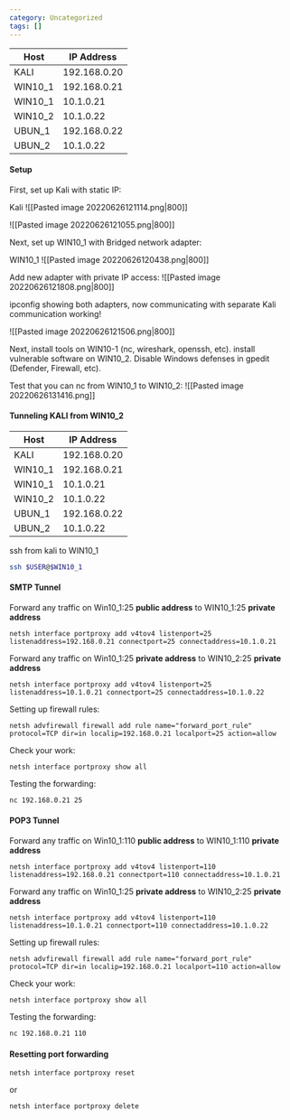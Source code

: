 ```yaml
---
category: Uncategorized
tags: []
---
```

| Host | IP Address |  
| ----------- | ----------- |  
| KALI | 192.168.0.20 |  
| WIN10_1 | 192.168.0.21 |
| WIN10_1 | 10.1.0.21 |  
| WIN10_2 | 10.1.0.22 |  
| UBUN_1 | 192.168.0.22 |
| UBUN_2 | 10.1.0.22 |

#### Setup
First, set up Kali with static IP:

Kali
![[Pasted image 20220626121114.png|800]]

![[Pasted image 20220626121055.png|800]]

Next, set up WIN10_1 with Bridged network adapter:

WIN10_1
![[Pasted image 20220626120438.png|800]]

Add new adapter with private IP access:
![[Pasted image 20220626121808.png|800]]

ipconfig showing both adapters, now communicating with separate Kali communication working!

![[Pasted image 20220626121506.png|800]]

Next, install tools on WIN10-1 (nc, wireshark, openssh, etc).
install vulnerable software on WIN10_2.
Disable Windows defenses in gpedit (Defender, Firewall, etc).

Test that you can nc from WIN10_1 to WIN10_2:
![[Pasted image 20220626131416.png]]

#### Tunneling KALI from WIN10_2

| Host | IP Address |  
| ----------- | ----------- |  
| KALI | 192.168.0.20 |  
| WIN10_1 | 192.168.0.21 |
| WIN10_1 | 10.1.0.21 |  
| WIN10_2 | 10.1.0.22 |  
| UBUN_1 | 192.168.0.22 |
| UBUN_2 | 10.1.0.22 |

ssh from kali to WIN10_1
```bash - kali
ssh $USER@$WIN10_1
```

#### SMTP Tunnel
Forward any traffic on Win10_1:25 **public address** to WIN10_1:25 **private address**
```command prompt - target
netsh interface portproxy add v4tov4 listenport=25 listenaddress=192.168.0.21 connectport=25 connectaddress=10.1.0.21
```

Forward any traffic on Win10_1:25 **private address** to WIN10_2:25 **private address**
```command prompt - target
netsh interface portproxy add v4tov4 listenport=25 listenaddress=10.1.0.21 connectport=25 connectaddress=10.1.0.22
```

Setting up firewall rules:
```command prompt - target
netsh advfirewall firewall add rule name="forward_port_rule" protocol=TCP dir=in localip=192.168.0.21 localport=25 action=allow
```

Check your work:
```command prompt - target
netsh interface portproxy show all
```

Testing the forwarding:
```bash - kali
nc 192.168.0.21 25
```

#### POP3 Tunnel
Forward any traffic on Win10_1:110 **public address** to WIN10_1:110 **private address**
```command prompt - target
netsh interface portproxy add v4tov4 listenport=110 listenaddress=192.168.0.21 connectport=110 connectaddress=10.1.0.21
```

Forward any traffic on Win10_1:25 **private address** to WIN10_2:25 **private address**
```command prompt - target
netsh interface portproxy add v4tov4 listenport=110 listenaddress=10.1.0.21 connectport=110 connectaddress=10.1.0.22
```

Setting up firewall rules:
```command prompt - target
netsh advfirewall firewall add rule name="forward_port_rule" protocol=TCP dir=in localip=192.168.0.21 localport=110 action=allow
```

Check your work:
```command prompt - target
netsh interface portproxy show all
```

Testing the forwarding:
```bash - kali
nc 192.168.0.21 110
```

#### Resetting port forwarding
```command prompt - target
netsh interface portproxy reset 
```

or 

```command prompt - target
netsh interface portproxy delete
```